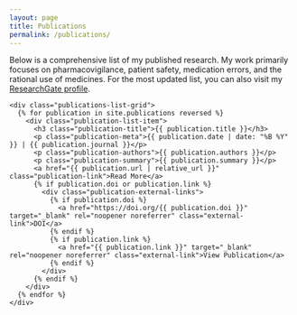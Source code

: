 ```yaml
---
layout: page
title: Publications
permalink: /publications/
---
```


<div class="publications-list">
  <div class="container">
    <p class="intro-text">
      Below is a comprehensive list of my published research. My work primarily focuses on pharmacovigilance, 
      patient safety, medication errors, and the rational use of medicines. For the most updated list, 
      you can also visit my <a href="https://www.researchgate.net/profile/Rangeel-Raina" target="_blank">ResearchGate profile</a>.
    </p>
    
    <div class="publications-list-grid">
      {% for publication in site.publications reversed %}
        <div class="publication-list-item">
          <h3 class="publication-title">{{ publication.title }}</h3>
          <p class="publication-meta">{{ publication.date | date: "%B %Y" }} | {{ publication.journal }}</p>
          <p class="publication-authors">{{ publication.authors }}</p>
          <p class="publication-summary">{{ publication.summary }}</p>
          <a href="{{ publication.url | relative_url }}" class="publication-link">Read More</a>
          {% if publication.doi or publication.link %}
            <div class="publication-external-links">
              {% if publication.doi %}
                <a href="https://doi.org/{{ publication.doi }}" target="_blank" rel="noopener noreferrer" class="external-link">DOI</a>
              {% endif %}
              {% if publication.link %}
                <a href="{{ publication.link }}" target="_blank" rel="noopener noreferrer" class="external-link">View Publication</a>
              {% endif %}
            </div>
          {% endif %}
        </div>
      {% endfor %}
    </div>
  </div>
</div>
